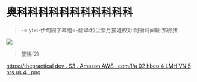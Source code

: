 # 奥科科科科科科科科科科科

> -= ytet-伊甸园字幕组=-翻译:粒尘紫月猫姐校对:阿衡时间轴:邦德猪

[![](../Images/4853b05ca29f66f4f31278e70d221b4a.png)](https://res.cloudinary.com/practicaldev/image/fetch/s--VHFZ_oMz--/c_limit%2Cf_auto%2Cfl_progressive%2Cq_auto%2Cw_880/x)

>警惕(2)

[https://thepractical dev . S3 . Amazon AWS . com/I/a 02 hbeo 4 LMH VN 5 hrs us 4 . png](https://thepracticaldev.s3.amazonaws.com/i/a02hbeo4lmhvn5hrsus4.png)